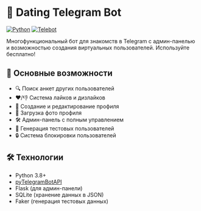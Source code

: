 # 💖 Dating Telegram Bot

[![Python](https://img.shields.io/badge/Python-3.8+-blue.svg)](https://www.python.org/downloads/)
[![Telebot](https://img.shields.io/badge/Telebot-4.12.0-green.svg)](https://github.com/eternnoir/pyTelegramBotAPI)


Многофункциональный бот для знакомств в Telegram с админ-панелью и возможностью создания виртуальных пользователей.
Используйте бесплатно!
## 🌟 Основные возможности

- 🔍 Поиск анкет других пользователей
- ❤️/👎 Система лайков и дизлайков
- 👤 Создание и редактирование профиля
- 📸 Загрузка фото профиля
- 🛠 Админ-панель с полным управлением
- 🤖 Генерация тестовых пользователей
- 🔒 Система блокировки пользователей

## 🛠 Технологии

- Python 3.8+
- [pyTelegramBotAPI](https://github.com/eternnoir/pyTelegramBotAPI)
- Flask (для админ-панели)
- SQLite (хранение данных в JSON)
- Faker (генерация тестовых данных)



